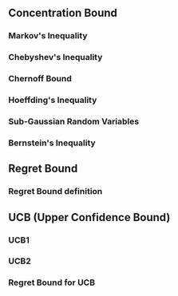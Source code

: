 ## Concentration Bound

### Markov's Inequality

### Chebyshev's Inequality

### Chernoff Bound

### Hoeffding's Inequality

### Sub-Gaussian Random Variables

### Bernstein's Inequality

## Regret Bound

### Regret Bound definition

## UCB (Upper Confidence Bound)

### UCB1

### UCB2

### Regret Bound for UCB
